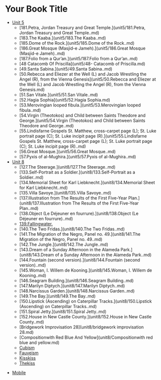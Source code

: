 # Your Book Title

- [Unit 5](unit5/unit5.md)
  * [181.Petra, Jordan Treasury and Great Temple.](unit5/181.Petra, Jordan Treasury and Great Temple..md)
  * [183.The Kaaba.](unit5/183.The Kaaba..md)
  * [185.Dome of the Rock.](unit5/185.Dome of the Rock..md)
  * [186.Great Mosque (Masjid-e Jameh).](unit5/186.Great Mosque (Masjid-e Jameh)..md)
  * [187.Folio from a Qur’an.](unit5/187.Folio from a Qur’an..md)
  * [48 Catacomb Of Priscilla](unit5/48- Catacomb of Priscilla.md)
  * [49.Santa Sabina.](unit5/49.Santa Sabina..md)
  * [50.Rebecca and Eliezer at the Well (L) and Jacob Wrestling the Angel (R), from the Vienna Genesis](unit5/50.Rebecca and Eliezer at the Well (L) and Jacob Wrestling the Angel (R), from the Vienna Genesis.md)
  * [51.San Vitale.](unit5/51.San Vitale..md)
  * [52.Hagia Sophia](unit5/52.Hagia Sophia.md)
  * [53.Merovingian looped fibula.](unit5/53.Merovingian looped fibula..md)
  * [54.Virgin (Theotokos) and Child between Saints Theodore and George.](unit5/54.Virgin (Theotokos) and Child between Saints Theodore and George..md)
  * [55.Lindisfarne Gospels St. Matthew, cross-carpet page (L); St. Luke portrait page (C); St. Luke incipit page (R).](unit5/55.Lindisfarne Gospels St. Matthew, cross-carpet page (L); St. Luke portrait page (C); St. Luke incipit page (R)..md)
  * [56.Great Mosque.](unit5/56.Great Mosque..md)
  * [57.Pyxis of al-Mughira.](unit5/57.Pyxis of al-Mughira..md)
- [Unit 8](unit8/unit8.md)
  * [127.The Steerage.](unit8/127.The Steerage..md)
  * [133.Self-Portrait as a Soldier.](unit8/133.Self-Portrait as a Soldier..md)
  * [134.Memorial Sheet for Karl Liebknecht.](unit8/134.Memorial Sheet for Karl Liebknecht..md)
  * [135.Villa Savoye.](unit8/135.Villa Savoye..md)
  * [137.Illustration from The Results of the First Five-Year Plan.](unit8/137.Illustration from The Results of the First Five-Year Plan..md)
  * [138.Object (Le Déjeuner en fourrure).](unit8/138.Object (Le Déjeuner en fourrure)..md)
  * [139.Fallingwater.](unit8/139.Fallingwater..md)
  * [140.The Two Fridas.](unit8/140.The Two Fridas..md)
  * [141.The Migration of the Negro, Panel no. 49.](unit8/141.The Migration of the Negro, Panel no. 49..md)
  * [142.The Jungle.](unit8/142.The Jungle..md)
  * [143.Dream of a Sunday Afternoon in the Alameda Park.](unit8/143.Dream of a Sunday Afternoon in the Alameda Park..md)
  * [144.Fountain (second version).](unit8/144.Fountain (second version)..md)
  * [145.Woman, I. Willem de Kooning.](unit8/145.Woman, I. Willem de Kooning..md)
  * [146.Seagram Building.](unit8/146.Seagram Building..md)
  * [147.Marilyn Diptych.](unit8/147.Marilyn Diptych..md)
  * [148.Narcissus Garden.](unit8/148.Narcissus Garden..md)
  * [149.The Bay.](unit8/149.The Bay..md)
  * [150.Lipstick (Ascending) on Caterpillar Tracks.](unit8/150.Lipstick (Ascending) on Caterpillar Tracks..md)
  * [151.Spiral Jetty.](unit8/151.Spiral Jetty..md)
  * [152.House in New Castle County.](unit8/152.House in New Castle County..md)
  * [Bridgework Improvisation 28](unit8/bridgework improvisation 28.md)
  * [Compositionwith Red Blue And Yellow](unit8/Compositionwith red blue and yellow.md)
  * [Cubism](unit8/cubism.md)
  * [Fauveism](unit8/Fauveism.md)
  * [Kisskiss](unit8/Kisskiss.md)
  * [Thekiss](unit8/thekiss.md)
* [Mobile](mobile.md)
